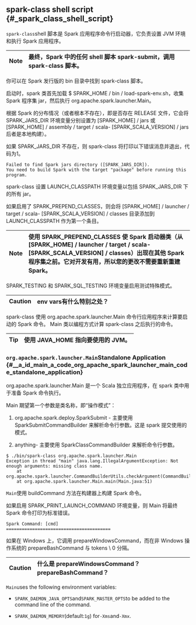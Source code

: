 ## spark-class shell script {#_spark_class_shell_script}

`spark-class`shell 脚本是 Spark 应用程序命令行启动器，它负责设置 JVM 环境和执行 Spark 应用程序。

| Note | 最终，Spark 中的任何 shell 脚本 spark-submit，调用 spark-class 脚本。 |
| :---: | :--- |


你可以在 Spark 发行版的 bin 目录中找到 spark-class 脚本。

启动时，spark 类首先加载 $ SPARK\_HOME / bin / load-spark-env.sh，收集 Spark 程序集 jar，然后执行 org.apache.spark.launcher.Main。

根据 Spark 的分布情况（或者根本不存在），即是否存在 RELEASE 文件，它会将 SPARK\_JARS\_DIR 环境变量分别设置为 \[SPARK\_HOME\] / jars 或 \[SPARK\_HOME\] / assembly / target / scala- \[SPARK\_SCALA\_VERSION\] / jars 后者是本地构建）。

如果 SPARK\_JARS\_DIR 不存在，则 spark-class 将打印以下错误消息并退出，代码为1。

```
Failed to find Spark jars directory ([SPARK_JARS_DIR]).
You need to build Spark with the target "package" before running this program.
```

spark-class 设置 LAUNCH\_CLASSPATH 环境变量以包括 SPARK\_JARS\_DIR 下的所有 jar。

如果启用了 SPARK\_PREPEND\_CLASSES，则会将 \[SPARK\_HOME\] / launcher / target / scala- \[SPARK\_SCALA\_VERSION\] / classes 目录添加到 LAUNCH\_CLASSPATH 作为第一个条目。

| Note | 使用 SPARK\_PREPEND\_CLASSES 使 Spark 启动器类（从 \[SPARK\_HOME\] / launcher / target / scala- \[SPARK\_SCALA\_VERSION\] / classes）出现在其他 Spark 程序集之前。它对开发有用，所以您的更改不需要重新重建 Spark。 |
| :---: | :--- |


SPARK\_TESTING 和 SPARK\_SQL\_TESTING 环境变量启用测试特殊模式。

| Caution | env vars有什么特别之处？ |
| :---: | :--- |


spark-class 使用 org.apache.spark.launcher.Main 命令行应用程序来计算要启动的 Spark 命令。 Main 类以编程方式计算 spark-class 之后执行的命令。

| Tip | 使用 JAVA\_HOME 指向要使用的 JVM。 |
| :---: | :--- |


### `org.apache.spark.launcher.Main`Standalone Application {#__a_id_main_a_code_org_apache_spark_launcher_main_code_standalone_application}

org.apache.spark.launcher.Main 是一个 Scala 独立应用程序，在 spark 类中用于准备 Spark 命令执行。

Main 期望第一个参数是类名称，即“操作模式”：

1. org.apache.spark.deploy.SparkSubmit - 主要使用 SparkSubmitCommandBuilder 来解析命令行参数。这是 spark 提交使用的模式。

2. anything- 主要使用 SparkClassCommandBuilder 来解析命令行参数。

```
$ ./bin/spark-class org.apache.spark.launcher.Main
Exception in thread "main" java.lang.IllegalArgumentException: Not enough arguments: missing class name.
	at org.apache.spark.launcher.CommandBuilderUtils.checkArgument(CommandBuilderUtils.java:241)
	at org.apache.spark.launcher.Main.main(Main.java:51)
```

`Main`使用 buildCommand 方法在构建器上构建 Spark 命令。

如果启用 SPARK\_PRINT\_LAUNCH\_COMMAND 环境变量，则 Main 将最终 Spark 命令打印为标准错误。

```
Spark Command: [cmd]
========================================
```

如果在 Windows 上，它调用 prepareWindowsCommand，而在非 Windows 操作系统的 prepareBashCommand 与 tokens \ 0 分隔。

| Caution | 什么是 prepareWindowsCommand？ prepareBashCommand？ |
| :---: | :--- |


`Main`uses the following environment variables:

* `SPARK_DAEMON_JAVA_OPTS`and`SPARK_MASTER_OPTS`to be added to the command line of the command.

* `SPARK_DAEMON_MEMORY`\(default:`1g`\) for`-Xms`and`-Xmx`.



